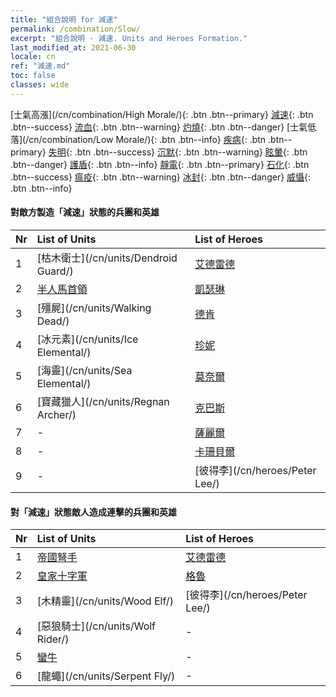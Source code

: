 ```yaml
---
title: "組合說明 for 減速"
permalink: /combination/Slow/
excerpt: "組合說明 - 減速. Units and Heroes Formation."
last_modified_at: 2021-06-30
locale: cn
ref: "減速.md"
toc: false
classes: wide
---
```


  [士氣高漲](/cn/combination/High Morale/){: .btn .btn--primary} [減速](/cn/combination/Slow/){: .btn .btn--success} [流血](/cn/combination/Bleeding/){: .btn .btn--warning} [灼燒](/cn/combination/Burning/){: .btn .btn--danger} [士氣低落](/cn/combination/Low Morale/){: .btn .btn--info} [疾病](/cn/combination/Disease/){: .btn .btn--primary} [失明](/cn/combination/Blind/){: .btn .btn--success} [沉默](/cn/combination/Silence/){: .btn .btn--warning} [眩暈](/cn/combination/Stun/){: .btn .btn--danger} [護盾](/cn/combination/Shield/){: .btn .btn--info} [靜電](/cn/combination/Static/){: .btn .btn--primary} [石化](/cn/combination/Petrify/){: .btn .btn--success} [瘟疫](/cn/combination/Plague/){: .btn .btn--warning} [冰封](/cn/combination/Freeze/){: .btn .btn--danger} [威懾](/cn/combination/Deterrence/){: .btn .btn--info} 


#### 對敵方製造「減速」狀態的兵團和英雄

  | Nr |  List of Units  | List of Heroes | 
  |:---|:----------------|:---------------| 
  | 1 | [枯木衛士](/cn/units/Dendroid Guard/) | [艾德雷德](/cn/heroes/Adelaide/) |
  | 2 | [半人馬首領](/cn/units/Centaur/) | [凱瑟琳](/cn/heroes/Catherine/) |
  | 3 | [殭屍](/cn/units/Walking Dead/) | [德肯](/cn/heroes/Dracon/) |
  | 4 | [冰元素](/cn/units/Ice Elemental/) | [珍妮](/cn/heroes/Gem/) |
  | 5 | [海靈](/cn/units/Sea Elemental/) | [莫奈爾](/cn/heroes/Monere/) |
  | 6 | [寶藏獵人](/cn/units/Regnan Archer/) | [克巴斯](/cn/heroes/Korbac/) |
  | 7 | - | [薩麗爾](/cn/heroes/Ciele/) |
  | 8 | - | [卡珊貝爾](/cn/heroes/Cassanbel/) |
  | 9 | - | [彼得李](/cn/heroes/Peter Lee/) |


#### 對「減速」狀態敵人造成連擊的兵團和英雄

  | Nr |  List of Units  | List of Heroes | 
  |:---|:----------------|:---------------| 
  | 1 | [帝國弩手](/cn/units/Marksman/) | [艾德雷德](/cn/heroes/Adelaide/) |
  | 2 | [皇家十字軍](/cn/units/Swordsman/) | [格魯](/cn/heroes/Gelu/) |
  | 3 | [木精靈](/cn/units/Wood Elf/) | [彼得李](/cn/heroes/Peter Lee/) |
  | 4 | [惡狼騎士](/cn/units/Wolf Rider/) | - |
  | 5 | [蠻牛](/cn/units/Gorgon/) | - |
  | 6 | [龍蠅](/cn/units/Serpent Fly/) | - |
